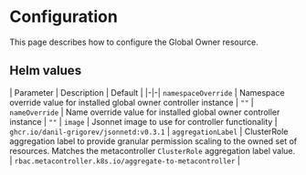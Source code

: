 # Configuration

This page describes how to configure the Global Owner resource.

## Helm values

| Parameter | Description | Default |
|-|-|
`namespaceOverride` | Namespace override value for installed global owner controller instance | `""` |
`nameOverride` | Name override value for installed global owner controller instance | `""` |
`image` | Jsonnet image to use for controller functionality | `ghcr.io/danil-grigorev/jsonnetd:v0.3.1` |
`aggregationLabel` | ClusterRole aggregation label to provide granular permission scaling to the owned set of resources. Matches the metacontroller `ClusterRole` aggregation label value. | `rbac.metacontroller.k8s.io/aggregate-to-metacontroller` |
